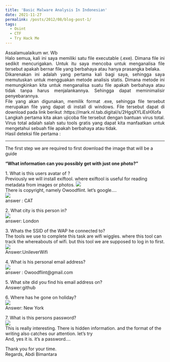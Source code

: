 ```yaml
---
title: 'Basic Malware Analysis In Indonesian'
date: 2021-11-27
permalink: /posts/2012/08/blog-post-1/
tags:
  - Osint
  - CTF
  - Try Hack Me
---
```

<p style="text-align:justify">Assalamualaikum wr. Wb
<br>Halo semua, kali ini saya memiliki satu file executable (.exe). Dimana file ini sedikit mencurigakan. Untuk itu saya mencoba untuk menganalisa file tersebut apakah bernar file yang berbahaya atau hanya prasangka belaka.
<br>Dikarenakan ini adalah yang pertama kali bagi saya, sehingga saya memutuskan untuk mengguakan metode analisis statis. Dimana metode ini memungkinkan kita untuk menganalisa suatu file apakah berbahaya atau tidak tanpa harus menjalankannya. Sehingga dapat meminimalisir penyebarannya.
<br>File yang akan digunakan, memilik format .exe, sehingga file tersebut merupakan file yang dapat di install di windows. File tersebut dapat di download pada link berikut :https://mark.nl.tab.digital/s/2HgqXYLiEsHXofa
<br>Langkah pertama kita akan ujicoba file tersebut dengan bantuan virus total. Virus total adalah salah satu tools gratis yang dapat kita manfaatkan untuk mengetahui sebuah file apakah berbahaya atau tidak.
<br> Hasil deteksi file pertama :
</p>

---
<p>The first step we are required to first download the image that will be a guide</p>
<p style="font-weight:bold">“What information can you possibly get with just one photo?”</p>

<p>1. What is this users avatar of ?
<br>Previously we will install exiftool. where exiftool is useful for reading metadata from images or photos.
<img src="https://miro.medium.com/max/720/1*NofoDYQGnIh9blR0vBE2Jg.webp">
<br> There is copyright, namely Owoodflint. let’s google….
<br><img src="https://miro.medium.com/max/640/1*9w6IfGb-uKMvianiJ03evg.webp">
<br> answer : CAT</p>

<p>2. What city is this person in?
<br><img src="https://miro.medium.com/max/640/1*9i3sMdkN888NNgtW5tQU5g.webp">
<br>answer: London</p>

<p>3. Whats the SSID of the WAP he connected to?
<br>The tools we use to complete this task are wifi wiggles. where this tool can track the whereabouts of wifi. but this tool we are supposed to log in to first.
<br><img src="https://miro.medium.com/max/640/1*hpQn3EyBQfw_PmDQeJmcag.webp">
<br> Answer:UnileverWifi </p>

<p>4. What is his personal email address?
<br><img src="https://miro.medium.com/max/720/1*8Cje0RLznXdDD4Tp8WE3tQ.webp">
<br>answer : Owoodflint@gmail.com</p>

<p>5. What site did you find his email address on?
<br>Answer:github</p>

<p>6. Where has he gone on holiday?
<br><img src="https://miro.medium.com/max/720/1*0qMPG8p-fgNn4GvKuXop9g.webp">
<br>Answer: New York</p>

<p>7. What is this persons password?
<br> <img src="https://miro.medium.com/max/720/1*JcEZHOo81q6coAZsCZRHjQ.webp">
<br>This is really interesting. There is hidden information. and the format of the writing also catches our attention. let’s try
<br>And, yes it is. it’s a password….</p>

<p>Thank you for your time.
<br>Regards, Abdi Bimantara</p>